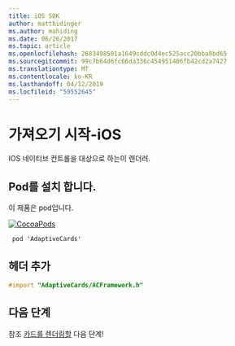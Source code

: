 ```yaml
---
title: iOS SDK
author: matthidinger
ms.author: mahiding
ms.date: 06/26/2017
ms.topic: article
ms.openlocfilehash: 2683498501a1649cddc0d4ec525acc20bba8bd65
ms.sourcegitcommit: 99c7b64d6fc66da336c454951406fb42cd2a7427
ms.translationtype: MT
ms.contentlocale: ko-KR
ms.lasthandoff: 04/12/2019
ms.locfileid: "59552645"
---
```

# <a name="getting-started---ios"></a>가져오기 시작-iOS

IOS 네이티브 컨트롤을 대상으로 하는이 렌더러.

## <a name="install-pod"></a>Pod를 설치 합니다.

이 제품은 pod입니다.

[![CocoaPods](https://img.shields.io/cocoapods/v/AdaptiveCards.svg)](https://cocoapods.org/pods/AdaptiveCards)

```console
 pod 'AdaptiveCards'
```

## <a name="add-header"></a>헤더 추가

```objective-c
#import "AdaptiveCards/ACFramework.h"
```

## <a name="next-steps"></a>다음 단계

참조 [카드를 렌더링할](render-a-card.md) 다음 단계!